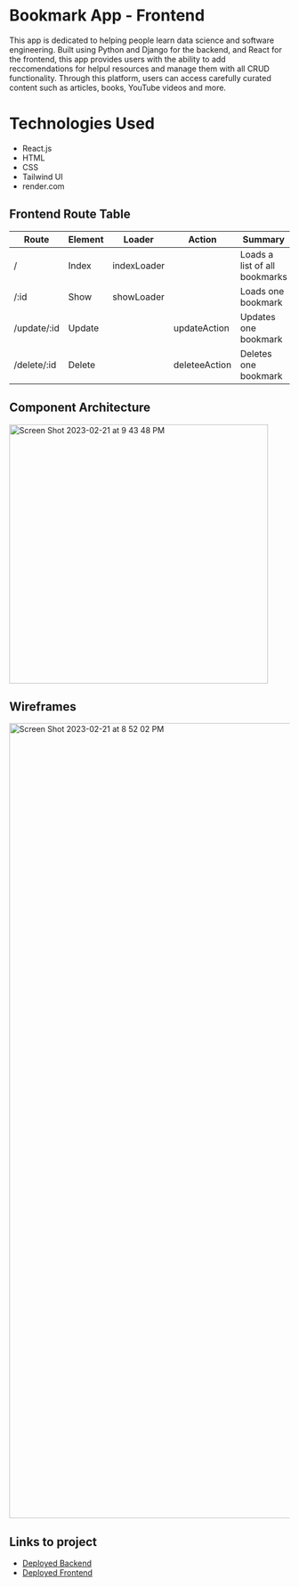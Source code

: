# Bookmark App - Frontend

This app is dedicated to helping people learn data science and software engineering. Built using Python and Django for the backend, and React for the frontend, this app provides users with the ability to add reccomendations for helpul resources and manage them with all CRUD functionality. 
Through this platform, users can access carefully curated content such as articles, books, YouTube videos and more. 

# Technologies Used

* React.js
* HTML
* CSS
* Tailwind UI
* render.com

## Frontend Route Table

| Route	| Element |	Loader | Action	| Summary
| --- | --- | --- | --- | --- |
| / | Index | indexLoader |  | Loads a list of all bookmarks
| /:id | Show | showLoader |  | Loads one bookmark
| /update/:id | Update | | updateAction | Updates one bookmark
| /delete/:id | Delete | | deleteeAction | Deletes one bookmark

## Component Architecture

<img width="465" alt="Screen Shot 2023-02-21 at 9 43 48 PM" src="https://user-images.githubusercontent.com/91492759/220507818-82096483-5379-47eb-964e-6bb72a15f065.png">


## Wireframes
<img width="1427" alt="Screen Shot 2023-02-21 at 8 52 02 PM" src="https://user-images.githubusercontent.com/91492759/220500511-a13e3c22-f095-497d-b367-27d855f45548.png">


## Links to project

* [Deployed Backend](https://project4-backend.onrender.com)
* [Deployed Frontend](https://project4-frontend.onrender.com)
